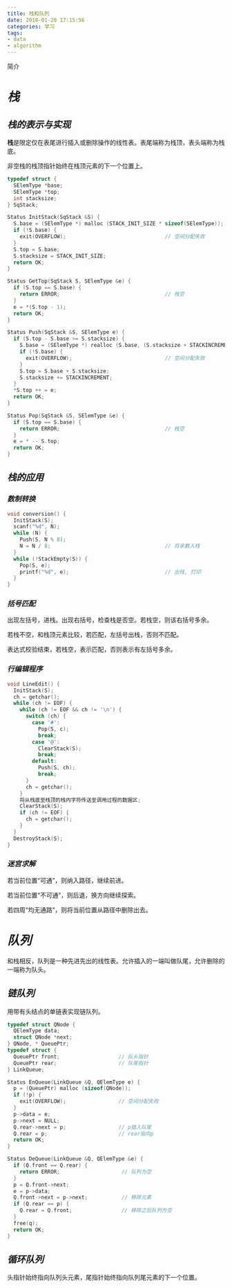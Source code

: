```yaml
---
title: 栈和队列
date: 2018-01-20 17:15:56
categories: 学习
tags:
- data
- algorithm
---
```


简介

<!-- more -->

# ***栈***

## ***栈的表示与实现***

**栈**是限定仅在表尾进行插入或删除操作的线性表。表尾端称为栈顶，表头端称为栈底。

非空栈的栈顶指针始终在栈顶元素的下一个位置上。

```c
typedef struct {
  SElemType *base;
  SElemType *top;
  int stacksize;
} SqStack;
```

```c
Status InitStack(SqStack &S) {
  S.base = (SElemType *) malloc (STACK_INIT_SIZE * sizeof(SElemType));
  if (!S.base) {
    exit(OVERFLOW);                                // 空间分配失败
  }
  S.top = S.base;
  S.stacksize = STACK_INIT_SIZE;
  return OK;
}
```

```c
Status GetTop(SqStack S, SElemType &e) {
  if (S.top == S.base) {
    return ERROR;                                  // 栈空
  }
  e = *(S.top - 1);
  return OK;
}
```

```c
Status Push(SqStack &S, SElemType e) {
  if (S.top - S.base >= S.stacksize) {
    S.base = (SElemType *) realloc (S.base, (S.stacksize + STACKINCREMENT) * sizeof(SElemType));
    if (!S.base) {
      exit(OVERFLOW);                              // 空间分配失败
    }
    S.top = S.base + S.stacksize;
    S.stacksize += STACKINCREMENT;
  }
  *S.top ++ = e;
  return OK;
}
```

```c
Status Pop(SqStack &S, SElemType &e) {
  if (S.top == S.base) {
    return ERROR;                                  // 栈空
  }
  e = * -- S.top;
  return OK;
}
```

## ***栈的应用***

### ***数制转换***

```c
void conversion() {
  InitStack(S);
  scanf("%d", N);
  while (N) {
    Push(S, N % 8);
    N = N / 8;                                     // 将余数入栈
  }
  while (!StackEmpty(S)) {
    Pop(S, e);
    printf("%d", e);                               // 出栈, 打印
  }
}
```

### ***括号匹配***

出现左括号，进栈。出现右括号，检查栈是否空。若栈空，则该右括号多余。

若栈不空，和栈顶元素比较，若匹配，左括号出栈，否则不匹配。

表达式校验结束，若栈空，表示匹配，否则表示有左括号多余。

### ***行编辑程序***

```c
void LineEdit() {
  InitStack(S);
  ch = getchar();
  while (ch != EOF) {
    while (ch != EOF && ch != '\n') {
      switch (ch) {
        case '#':
          Pop(S, c);
          break;
        case '@':
          ClearStack(S);
          break;
        default:
          Push(S, ch);
          break;
      }
      ch = getchar();
    }
    将从栈底至栈顶的栈内字符传送至调用过程的数据区;
    ClearStack(S);
    if (ch != EOF) {
      ch = getchar();
    }
  }
  DestroyStack(S);
}
```

### ***迷宫求解***

若当前位置“可通”，则纳入路径，继续前进。

若当前位置“不可通”，则后退，换方向继续探索。

若四周“均无通路”，则将当前位置从路径中删除出去。

# ***队列***

和栈相反，队列是一种先进先出的线性表。允许插入的一端叫做队尾，允许删除的一端称为队头。

## ***链队列***

用带有头结点的单链表实现链队列。

```c
typedef struct QNode {
  QElemType data;
  struct QNode *next;
} QNode, * QueuePtr;
typedef struct {
  QueuePtr front;                   // 队头指针
  QueuePtr rear;                    // 队尾指针
} LinkQueue;
```

```c
Status EnQueue(LinkQueue &Q, QElemType e) {
  p = (QueuePtr) malloc (sizeof(QNode));
  if (!p) {
    exit(OVERFLOW);                 // 空间分配失败
  }
  p->data = e;
  p->next = NULL;
  Q.rear->next = p;                 // p插入队尾
  Q.rear = p;                       // rear指向p
  return OK;  
}
```

```c
Status DeQueue(LinkQueue &Q, QElemType &e) {
  if (Q.front == Q.rear) {
    return ERROR;                    // 队列为空
  }
  p = Q.front->next;
  e = p->data;
  Q.front->next = p->next;           // 移除元素
  if (Q.rear == p) {
    Q.rear = Q.front;                // 移除之后队列为空
  }
  free(q);
  return OK;
}
```

## ***循环队列***

头指针始终指向队列头元素，尾指针始终指向队列尾元素的下一个位置。
